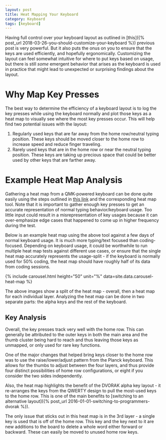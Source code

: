 ```yaml
---
layout: post
title: Heat Mapping Your Keyboard
category: Keyboard
tags: [keyboard]
---
```


Having full control over your keyboard layout as outlined in [this]({% post_url 2018-03-26-you-should-customize-your-keyboard %}) previous post is very powerful. But it also puts the onus on you to ensure that the keys are used efficiently, and hopefully ergonomically. Customizing the layout can feel somewhat intuitive for where to put keys based on usage, but there is still _some_ emergent behavior that arises as the keyboard is used in practice that might lead to unexpected or surprising findings about the layout.

# Why Map Key Presses

The best way to determine the efficiency of a keyboard layout is to log the key presses while using the keyboard normally and plot those keys as a heat map to visually see where the most key presses occur.
This will help find two potential issues with the layout:

1. Regularly used keys that are far away from the home row/neutral typing position. These keys should be moved closer to the home row to increase speed and reduce finger traveling.
2. Rarely used keys that are in the home row or near the neutral typing position. These keys are taking up precious space that could be better used by other keys that are farther away.

# Example Heat Map Analysis

Gathering a heat map from a QMK-powered keyboard can be done quite easily using the steps outlined in [this link](https://precondition.github.io/qmk-heatmap) and the corresponding heat map tool. Note that it is important to gather enough key presses to get an accurate representation of normal typing behavior/keyboard usage. Too little input could result in a misrepresentation of key usages because it can over-emphasize edge cases that happened to come up in higher frequency during the test.

Below is an example heat map using the above tool against a few days of normal keyboard usage. It is much more typing/text focused than coding-focused. Depending on keyboard usage, it could be worthwhile to run multiple heat map tests against different use cases, or ensure that the single heat map accurately represents the usage-split - if the keyboard is normally used for 50% coding, the heat map should have roughly half of its data from coding sessions.

{% include carousel.html height="50" unit="%" data=site.data.carousel-heat-map %}

The above images show a split of the heat map - overall, then a heat map for each individual layer.
Analyzing the heat map can be done in two separate parts: the alpha keys and the rest of the keyboard.

## Key Analysis

Overall, the key presses track very well with the home row. This can generally be attributed to the outer keys in both the main area and the thumb cluster being hard to reach and thus leaving those keys as unmapped, or only used for rare key functions.

One of the major changes that helped bring keys closer to the home row was to use the raise/lower/adjust pattern from the Planck keyboard. This allows for the thumbs to adjust between the four layers, and thus provide four distinct possibilities of home row configurations, or eight if you consider the two sides independently.

Also, the heat map highlights the benefit of the DVORAK alpha key layout - it re-arranges the keys from the QWERTY design to pull the most-used keys to the home row. This is one of the main benefits to [switching to an alternative layout]({% post_url 2016-01-01-switching-to-programmers-dvorak %}).

The only issue that sticks out in this heat map is in the 3rd layer - a single key is used that is off of the home row. This key and the key next to it are new additions to the board to delete a whole word either forward or backward. These can easily be moved to unused home row keys.
